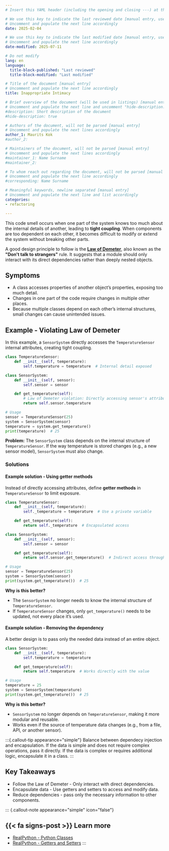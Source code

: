 ```yaml
---
# Insert this YAML header (including the opening and closing ---) at the beginning of the document and fill it out accordingly

# We use this key to indicate the last reviewed date [manual entry, use YYYY-MM-DD]
# Uncomment and populate the next line accordingly
date: 2025-02-04

# We use this key to indicate the last modified date [manual entry, use YYYY-MM-DD]
# Uncomment and populate the next line accordingly
date-modified: 2025-07-11

# Do not modify
lang: en
language: 
  title-block-published: "Last reviewed"
  title-block-modified: "Last modified"

# Title of the document [manual entry]
# Uncomment and populate the next line accordingly
title: Inappropriate Intimacy

# Brief overview of the document (will be used in listings) [manual entry]
# Uncomment and populate the next line and uncomment "hide-description: true".
#description: Short description of the document
#hide-description: true

# Authors of the document, will not be parsed [manual entry]
# Uncomment and populate the next lines accordingly
author_1: Maurits Kok
#author_2:

# Maintainers of the document, will not be parsed [manual entry]
# Uncomment and populate the next lines accordingly
#maintainer_1: Name Surname
#maintainer_2:

# To whom reach out regarding the document, will not be parsed [manual entry]
# Uncomment and populate the next line accordingly
#corresponding: Name Surname

# Meaningful keywords, newline separated [manual entry]
# Uncomment and populate the next line and list accordingly
categories: 
- refactoring

---
```


This code smell occurs when one part of the system knows too much about the internal details of another, leading to **tight coupling**. When components are too dependent on each other, it becomes difficult to modify or extend the system without breaking other parts.

A good design principle to follow is the [**Law of Demeter**](https://en.wikipedia.org/wiki/Law_of_Demeter), also known as the **"Don't talk to strangers"** rule. It suggests that a module should only interact with its direct dependencies rather than deeply nested objects.

## Symptoms
- A class accesses properties of another object’s properties, exposing too much detail.
- Changes in one part of the code require changes in multiple other places.
- Because multiple classes depend on each other’s internal structures, small changes can cause unintended issues.

## Example - Violating Law of Demeter
In this example, a `SensorSystem` directly accesses the `TemperatureSensor` internal attributes, creating tight coupling.
```python
class TemperatureSensor:
    def __init__(self, temperature):
        self.temperature = temperature  # Internal detail exposed

class SensorSystem:
    def __init__(self, sensor):
        self.sensor = sensor

    def get_temperature(self):
        # Law of Demeter violation: Directly accessing sensor's attribute
        return self.sensor.temperature

# Usage
sensor = TemperatureSensor(25)
system = SensorSystem(sensor) 
temperature = system.get_temperature()
print(temperature)  # 25
```
**Problem:** The `SensorSystem` class depends on the internal structure of `TemperatureSensor`. If the way temperature is stored changes (e.g., a new sensor model), `SensorSystem` must also change.


### Solutions

#### Example solution - Using getter methods
Instead of directly accessing attributes, define **getter methods** in `TemperatureSensor` to limit exposure.

```python
class TemperatureSensor:
    def __init__(self, temperature):
        self._temperature = temperature  # Use a private variable

    def get_temperature(self):
        return self._temperature  # Encapsulated access

class SensorSystem:
    def __init__(self, sensor):
        self.sensor = sensor

    def get_temperature(self):
        return self.sensor.get_temperature()  # Indirect access through method

# Usage
sensor = TemperatureSensor(25)
system = SensorSystem(sensor)
print(system.get_temperature())  # 25
```
**Why is this better?**

- The `SensorSystem` no longer needs to know the internal structure of `TemperatureSensor`.
- If `TemperatureSensor` changes, only `get_temperature()` needs to be updated, not every place it’s used.


#### Example solution - Removing the dependency
A better design is to pass only the needed data instead of an entire object.
```python
class SensorSystem:
    def __init__(self, temperature):
        self.temperature = temperature

    def get_temperature(self):
        return self.temperature  # Works directly with the value

# Usage
temperature = 25
system = SensorSystem(temperature)
print(system.get_temperature())  # 25
```
**Why is this better?**

- `SensorSystem` no longer depends on `TemperatureSensor`, making it more modular and reusable.
- Works even if the source of temperature data changes (e.g., from a file, API, or another sensor).

:::{.callout-tip appearance="simple"}
Balance between dependecy injection and encapsulation. If the data is simple and does not require complex operations, pass it directly. If the data is complex or requires additional logic, encapsulate it in a class.
:::

## Key Takeaways
- Follow the Law of Demeter - Only interact with direct dependencies.
- Encapsulate data - Use getters and setters to access and modify data.
- Reduce dependencies - pass only the necessary information to other components.

::: {.callout-note appearance="simple" icon="false"}
## {{< fa signs-post >}} Learn more
- [RealPython - Python Classes](https://realpython.com/python-classes/)
- [RealPython - Getters and Setters](https://realpython.com/python-getter-setter/)
:::